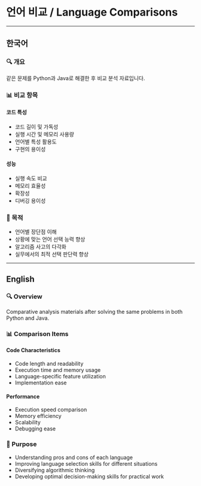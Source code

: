 # 언어 비교 / Language Comparisons

---

## 한국어

### 🔍 개요
같은 문제를 Python과 Java로 해결한 후 비교 분석 자료입니다.

### 📊 비교 항목

#### 코드 특성
- 코드 길이 및 가독성
- 실행 시간 및 메모리 사용량
- 언어별 특성 활용도
- 구현의 용이성

#### 성능
- 실행 속도 비교
- 메모리 효율성
- 확장성
- 디버깅 용이성

### 🎯 목적
- 언어별 장단점 이해
- 상황에 맞는 언어 선택 능력 향상
- 알고리즘 사고의 다각화
- 실무에서의 최적 선택 판단력 향상

---

## English

### 🔍 Overview
Comparative analysis materials after solving the same problems in both Python and Java.

### 📊 Comparison Items

#### Code Characteristics
- Code length and readability
- Execution time and memory usage
- Language-specific feature utilization
- Implementation ease

#### Performance
- Execution speed comparison
- Memory efficiency
- Scalability
- Debugging ease

### 🎯 Purpose
- Understanding pros and cons of each language
- Improving language selection skills for different situations
- Diversifying algorithmic thinking
- Developing optimal decision-making skills for practical work
